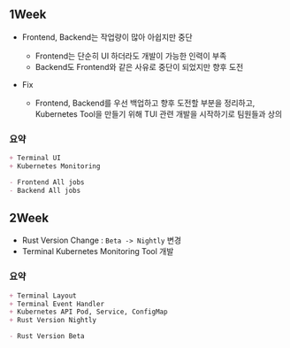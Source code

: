 ## 1Week
* Frontend, Backend는 작업량이 많아 아쉽지만 중단
  * Frontend는 단순히 UI 하더라도 개발이 가능한 인력이 부족
  * Backend도 Frontend와 같은 사유로 중단이 되었지만 향후 도전

* Fix
  * Frontend, Backend를 우선 백업하고 향후 도전할 부분을 정리하고,  
    Kubernetes Tool을 만들기 위해 TUI 관련 개발을 시작하기로 팀원들과 상의

### 요약
```markdown
+ Terminal UI
+ Kubernetes Monitoring

- Frontend All jobs
- Backend All jobs
```

## 2Week
* Rust Version Change : `Beta -> Nightly` 변경
* Terminal Kubernetes Monitoring Tool 개발

### 요약
```markdown
+ Terminal Layout
+ Terminal Event Handler
+ Kubernetes API Pod, Service, ConfigMap
+ Rust Version Nightly

- Rust Version Beta
```
